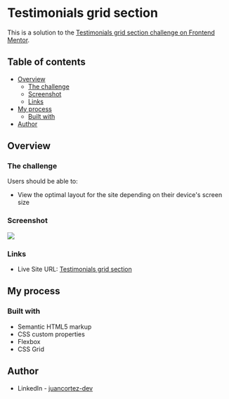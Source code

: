 # Testimonials grid section 

This is a solution to the [Testimonials grid section challenge on Frontend Mentor](https://www.frontendmentor.io/challenges/testimonials-grid-section-Nnw6J7Un7). 

## Table of contents

- [Overview](#overview)
  - [The challenge](#the-challenge)
  - [Screenshot](#screenshot)
  - [Links](#links)
- [My process](#my-process)
  - [Built with](#built-with)
- [Author](#author)



## Overview

### The challenge

Users should be able to:

- View the optimal layout for the site depending on their device's screen size

### Screenshot

![](design/desktop-preview.jpg)

### Links

- Live Site URL: [Testimonials grid section](https://testimonials-grid-section-rose-ten.vercel.app/)

## My process

### Built with

- Semantic HTML5 markup
- CSS custom properties
- Flexbox
- CSS Grid

## Author

- LinkedIn - [juancortez-dev](https://www.linkedin.com/in/juancortez-dev/)

